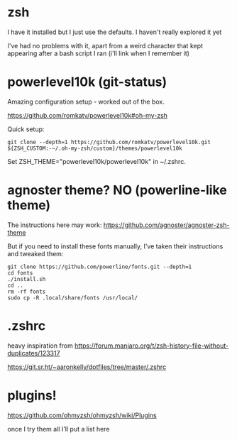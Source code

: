 # zsh
I have it installed but I just use the defaults. I haven't really explored it yet

I've had no problems with it, apart from a weird character that kept appearing after a bash script I ran (i'll link when I remember it)
# powerlevel10k (git-status)
Amazing configuration setup - worked out of the box.

https://github.com/romkatv/powerlevel10k#oh-my-zsh

Quick setup:
```
git clone --depth=1 https://github.com/romkatv/powerlevel10k.git ${ZSH_CUSTOM:-~/.oh-my-zsh/custom}/themes/powerlevel10k
```
Set ZSH_THEME="powerlevel10k/powerlevel10k" in ~/.zshrc.
# agnoster theme? NO (powerline-like theme)
The instructions here may work:
https://github.com/agnoster/agnoster-zsh-theme

But if you need to install these fonts manually, I've taken their instructions and tweaked them:
```
git clone https://github.com/powerline/fonts.git --depth=1
cd fonts
./install.sh
cd ..
rm -rf fonts
sudo cp -R .local/share/fonts /usr/local/
```
# .zshrc
heavy inspiration from https://forum.manjaro.org/t/zsh-history-file-without-duplicates/123317

https://git.sr.ht/~aaronkelly/dotfiles/tree/master/.zshrc

# plugins!

https://github.com/ohmyzsh/ohmyzsh/wiki/Plugins

once I try them all I'll put a list here